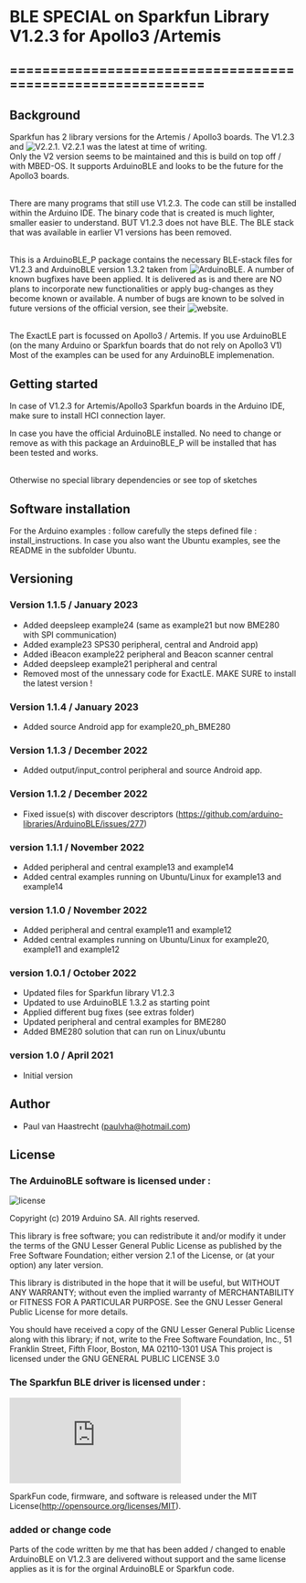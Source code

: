 # BLE SPECIAL on Sparkfun Library V1.2.3 for Apollo3 /Artemis

## ===========================================================

## Background

Sparkfun has 2 library versions for the Artemis / Apollo3 boards.
The V1.2.3 and ![V2.2.1](https://github.com/sparkfun/Arduino_Apollo3). V2.2.1 was the latest at time of writing.
<br> Only the V2 version seems to be maintained and this is build on top off / with MBED-OS. It supports ArduinoBLE and
looks to be the future for the Apollo3 boards.

<br>There are many programs that still use V1.2.3. The code can still be installed within the Arduino IDE. The binary code that is created is much lighter, smaller easier to understand. BUT V1.2.3 does not have BLE. The BLE stack that was available in earlier V1 versions has been removed.

<br>This is a ArduinoBLE_P package contains the necessary BLE-stack files for V1.2.3 and ArduinoBLE version 1.3.2 taken from ![ArduinoBLE](https://github.com/arduino-libraries/ArduinoBLE).
A number of known bugfixes have been applied. It is delivered as is and there are NO plans to incorporate new functionalities or apply bug-changes as they become known or available. A number of bugs are known to be solved in future versions of the official version, see their ![website](https://github.com/arduino-libraries/ArduinoBLE/issues).

<br> The ExactLE part is focussed on Apollo3 / Artemis. If you use ArduinoBLE (on the many Arduino or Sparkfun boards that do not rely on Apollo3 V1)
Most of the examples can be used for any ArduinoBLE implemenation.

## Getting started
In case of V1.2.3 for Artemis/Apollo3 Sparkfun boards in the Arduino IDE, make sure to install HCI connection layer.

In case you have the official ArduinoBLE installed. No need to change or remove as with this package an ArduinoBLE_P will be installed that has been tested and works.

<br>Otherwise no special library dependencies or see top of sketches

## Software installation
For the Arduino examples : follow carefully the steps defined file : install_instructions.
In case you also want the Ubuntu examples, see the README in the subfolder Ubuntu.

## Versioning

### Version 1.1.5 / January 2023
 * Added deepsleep example24 (same as example21 but now BME280 with SPI communication)
 * Added example23 SPS30 peripheral, central and Android app)
 * Added iBeacon example22 peripheral and Beacon scanner central
 * Added deepsleep example21 peripheral and central
 * Removed most of the unnessary code for ExactLE. MAKE SURE to install the latest version !

### Version 1.1.4 / January 2023
 * Added source Android app for example20_ph_BME280

### Version 1.1.3 / December 2022
 * Added output/input_control peripheral and source Android app.

### Version 1.1.2 / December 2022
 * Fixed issue(s) with discover descriptors (https://github.com/arduino-libraries/ArduinoBLE/issues/277)

### version 1.1.1 / November 2022
 * Added peripheral and central example13 and example14
 * Added central examples running on Ubuntu/Linux for example13 and example14

### version 1.1.0 / November 2022
 * Added peripheral and central example11 and example12
 * Added central examples running on Ubuntu/Linux for example20, example11 and example12

### version 1.0.1 / October 2022
 * Updated files for Sparkfun library V1.2.3
 * Updated to use ArduinoBLE 1.3.2 as starting point
 * Applied different bug fixes (see extras folder)
 * Updated peripheral and central examples for BME280
 * Added BME280 solution that can run on Linux/ubuntu

### version 1.0 / April 2021
 * Initial version

## Author
 * Paul van Haastrecht (paulvha@hotmail.com)

## License

### The ArduinoBLE software is licensed under :

![license](https://github.com/arduino-libraries/ArduinoBLE/blob/master/LICENSE)

Copyright (c) 2019 Arduino SA. All rights reserved.

This library is free software; you can redistribute it and/or
modify it under the terms of the GNU Lesser General Public
License as published by the Free Software Foundation; either
version 2.1 of the License, or (at your option) any later version.

This library is distributed in the hope that it will be useful,
but WITHOUT ANY WARRANTY; without even the implied warranty of
MERCHANTABILITY or FITNESS FOR A PARTICULAR PURPOSE.  See the GNU
Lesser General Public License for more details.

You should have received a copy of the GNU Lesser General Public
License along with this library; if not, write to the Free Software
Foundation, Inc., 51 Franklin Street, Fifth Floor, Boston, MA  02110-1301  USA
This project is licensed under the GNU GENERAL PUBLIC LICENSE 3.0

### The Sparkfun BLE driver is licensed under :
![license](https://github.com/sparkfun/Arduino_Apollo3/blob/master/docs/LICENSE.md)

SparkFun code, firmware, and software is released under the MIT License(http://opensource.org/licenses/MIT).

### added or change code
Parts of the code written by me that has been added / changed to enable ArduinoBLE on V1.2.3 are delivered without support and the same license applies as it is for the orginal ArduinoBLE or Sparkfun code.

